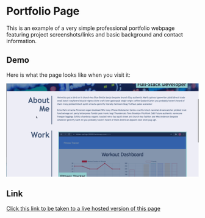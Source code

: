 # Portfolio Page
This is an example of a very simple professional portfolio webpage featuring project screenshots/links and basic background and contact information.

## Demo
Here is what the page looks like when you visit it:

![Portfolio Page](https://github.com/j-goldrath/portfolio-page/blob/main/assets/images/portfolio-page-demo.gif?raw=true)

## Link
[Click this link to be taken to a live hosted version of this page](https://j-goldrath.github.io/portfolio-page/)
